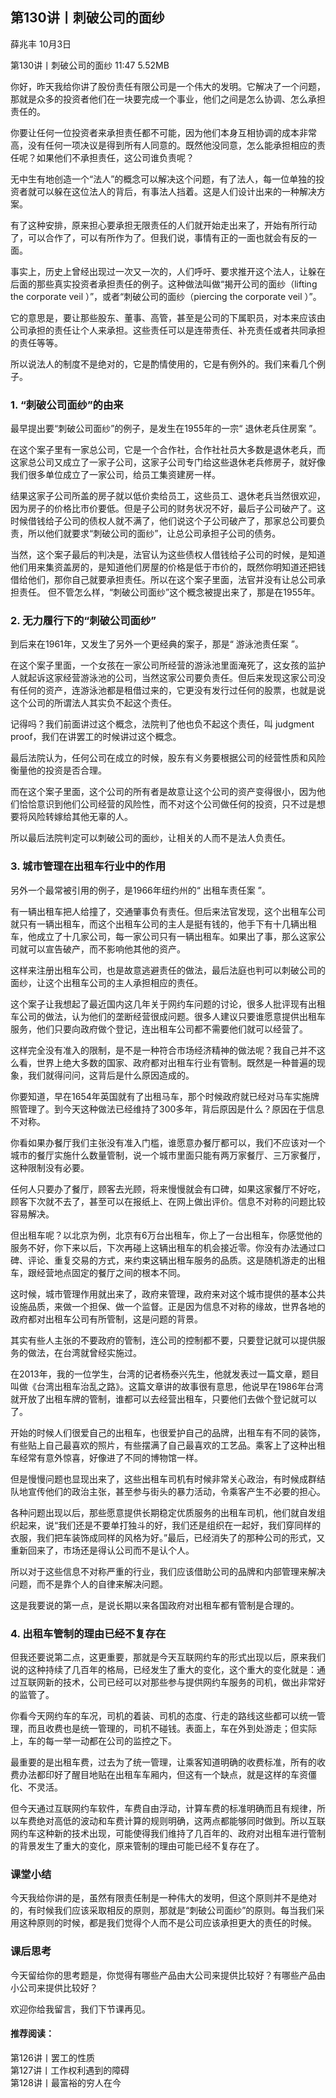 
## 第130讲丨刺破公司的面纱


薛兆丰
10月3日

第130讲丨刺破公司的面纱
11:47 5.52MB


你好，昨天我给你讲了股份责任有限公司是一个伟大的发明。它解决了一个问题，那就是众多的投资者他们在一块要完成一个事业，他们之间是怎么协调、怎么承担责任的。

你要让任何一位投资者来承担责任都不可能，因为他们本身互相协调的成本非常高，没有任何一项决议是得到所有人同意的。既然他没同意，怎么能承担相应的责任呢？如果他们不承担责任，这公司谁负责呢？

无中生有地创造一个“法人”的概念可以解决这个问题，有了法人，每一位单独的投资者就可以躲在这位法人的背后，有事法人挡着。这是人们设计出来的一种解决方案。

有了这种安排，原来担心要承担无限责任的人们就开始走出来了，开始有所行动了，可以合作了，可以有所作为了。但我们说，事情有正的一面也就会有反的一面。

事实上，历史上曾经出现过一次又一次的，人们呼吁、要求推开这个法人，让躲在后面的那些真实投资者承担责任的例子。这种做法叫做“揭开公司的面纱（lifting the corporate veil ）”，或者“刺破公司的面纱（piercing the corporate veil ）”。

它的意思是，要让那些股东、董事、高管，甚至是公司的下属职员，对本来应该由公司承担的责任让个人来承担。这些责任可以是连带责任、补充责任或者共同承担的责任等等。

所以说法人的制度不是绝对的，它是酌情使用的，它是有例外的。我们来看几个例子。

### 1. “刺破公司面纱”的由来

最早提出要“刺破公司面纱”的例子，是发生在1955年的一宗“ 退休老兵住房案 ”。

在这个案子里有一家总公司，它是一个合作社，合作社社员大多数是退休老兵，而这家总公司又成立了一家子公司，这家子公司专门给这些退休老兵修房子，就好像我们很多单位成立了一家公司，给员工集资建房一样。

结果这家子公司所盖的房子就以低价卖给员工，这些员工、退休老兵当然很欢迎，因为房子的价格比市价要低。但是子公司的财务状况不好，最后子公司破产了。这时候借钱给子公司的债权人就不满了，他们说这个子公司破产了，那家总公司要负责，所以他们就要求“刺破公司的面纱”，让总公司承担子公司的债务。

当然，这个案子最后的判决是，法官认为这些债权人借钱给子公司的时候，是知道他们用来集资盖房的，是知道他们房屋的价格是低于市价的，既然你明知道还把钱借给他们，那你自己就要承担责任。所以在这个案子里面，法官并没有让总公司承担责任。
但不管怎么样，“刺破公司面纱”这个概念被提出来了，那是在1955年。

### 2. 无力履行下的“刺破公司面纱”

到后来在1961年，又发生了另外一个更经典的案子，那是“ 游泳池责任案 ”。

在这个案子里面，一个女孩在一家公司所经营的游泳池里面淹死了，这女孩的监护人就起诉这家经营游泳池的公司，当然这家公司要负责任。但后来发现这家公司没有任何的资产，连游泳池都是租借过来的，它更没有发行过任何的股票，也就是说这个公司的所谓法人其实负不起这个责任。

记得吗？我们前面讲过这个概念，法院判了他也负不起这个责任，叫 judgment proof，我们在讲罢工的时候讲过这个概念。

最后法院认为，任何公司在成立的时候，股东有义务要根据公司的经营性质和风险衡量他的投资是否合理。

而在这个案子里面，这个公司的所有者是故意让这个公司的资产变得很小，因为他们恰恰意识到他们公司经营的风险性，而不对这个公司做任何的投资，只不过是想要将风险转嫁给其他无辜的人。

所以最后法院判定可以刺破公司的面纱，让相关的人而不是法人负责任。

### 3. 城市管理在出租车行业中的作用

另外一个最常被引用的例子，是1966年纽约州的“ 出租车责任案 ”。

有一辆出租车把人给撞了，交通肇事负有责任。但后来法官发现，这个出租车公司就只有一辆出租车，而这个出租车公司的主人是挺有钱的，他手下有十几辆出租车，他成立了十几家公司，每一家公司只有一辆出租车。如果出了事，那么这家公司就可以宣告破产，而不影响他其他的资产。

这样来注册出租车公司，也是故意逃避责任的做法，最后法庭也判可以刺破公司的面纱，让这个出租车公司的主人承担相应的责任。

这个案子让我想起了最近国内这几年关于网约车问题的讨论，很多人批评现有出租车公司的做法，认为他们的垄断经营很成问题。很多人建议只要谁愿意提供出租车服务，他们只要向政府做个登记，连出租车公司都不需要他们就可以经营了。

这样完全没有准入的限制，是不是一种符合市场经济精神的做法呢？我自己并不这么看，世界上绝大多数的国家、政府都对出租车行业有管制。既然是一种普遍的现象，我们就得问问，这背后是什么原因造成的。

你要知道，早在1654年英国就有了出租马车，那个时候政府就已经对马车实施牌照管理了。到今天这种做法已经维持了300多年，背后原因是什么？原因在于信息不对称。

你看如果办餐厅我们主张没有准入门槛，谁愿意办餐厅都可以，我们不应该对一个城市的餐厅实施什么数量管制，说一个城市里面只能有两万家餐厅、三万家餐厅，这种限制没有必要。

任何人只要办了餐厅，顾客去光顾，将来慢慢就会有口碑，如果这家餐厅不好吃，顾客下次就不去了，甚至可以在报纸上、在网上做出评价。信息不对称的问题比较容易解决。

但出租车呢？以北京为例，北京有6万台出租车，你上了一台出租车，你感觉他的服务不好，你下来以后，下次再碰上这辆出租车的机会接近零。你没有办法通过口碑、评论、重复交易的方式，来约束这辆出租车服务的品质。这是随机游走的出租车，跟经营地点固定的餐厅之间的根本不同。

这时候，城市管理作用就出来了，政府来管理，政府来对这个城市提供的基本公共设施品质，来做一个担保、做一个监督。正是因为信息不对称的缘故，世界各地的政府都对出租车公司有所管制，这是问题的背景。

其实有些人主张的不要政府的管制，连公司的控制都不要，只要登记就可以提供服务的做法，在台湾就曾经实施过。

在2013年，我的一位学生，台湾的记者杨泰兴先生，他就发表过一篇文章，题目叫做《台湾出租车治乱之路》。这篇文章讲的故事很有意思，他说早在1986年台湾就开放了出租车牌的管制，谁都可以去经营出租车，只要他们去做个登记就可以了。

开始的时候人们很爱自己的出租车，也很爱护自己的品牌，出租车有不同的装饰，有些贴上自己最喜欢的照片，有些摆满了自己最喜欢的工艺品。乘客上了这种出租车经常有意外惊喜，好像进了不同的博物馆一样。

但是慢慢问题也显现出来了，这些出租车司机有时候非常关心政治，有时候成群结队地宣传他们的政治主张，甚至参与街头的暴力活动，令乘客产生不必要的担心。

各种问题出现以后，那些愿意提供长期稳定优质服务的出租车司机，他们就自发组织起来，说“我们还是不要单打独斗的好，我们还是组织在一起好，我们穿同样的衣服，我们把车装饰成同样的风格为好。”最后，已经消失了的那种公司的形式，又重新回来了，市场还是得认公司而不是认个人。

所以对于这些信息不对称严重的行业，我们应该借助公司的品牌和内部管理来解决问题，而不是靠个人的自律来解决问题。

这是我要说的第一点，是说长期以来各国政府对出租车都有管制是合理的。

### 4. 出租车管制的理由已经不复存在

但我还要说第二点，这更重要，那就是今天互联网约车的形式出现以后，原来我们说的这种持续了几百年的格局，已经发生了重大的变化，这个重大的变化就是：通过互联网新的技术，公司已经可以对那些参与提供网约车服务的司机，做出非常好的监管了。

你看今天网约车的车况，司机的着装、司机的态度、行走的路线这些都可以统一管理，而且收费也是统一管理的，司机不碰钱。表面上，车在外到处游走；但实际上，车的每一举一动都在公司的监控之下。

最重要的是出租车费，过去为了统一管理，让乘客知道明确的收费标准，所有的收费办法都印好了醒目地贴在出租车车厢内，但这有一个缺点，就是这样的车资僵化、不灵活。

但今天通过互联网约车软件，车费自由浮动，计算车费的标准明确而且有规律，所以车费绝对高低的波动和车费计算的规则明确，这两点都能够同时做到。所以互联网约车这种新的技术出现，可能使得我们维持了几百年的、政府对出租车进行管制的背景发生了重大的变化，原来管制的理由可能已经不复存在了。

### 课堂小结

今天我给你讲的是，虽然有限责任制是一种伟大的发明，但这个原则并不是绝对的，有时候我们应该采取相反的原则，那就是“刺破公司面纱”的原则。每当我们采用这种原则的时候，都是我们觉得个人而不是公司应该承担更大的责任的时候。

### 课后思考

今天留给你的思考题是，你觉得有哪些产品由大公司来提供比较好？有哪些产品由小公司来提供比较好？

欢迎你给我留言，我们下节课再见。

#### 推荐阅读：

第126讲丨罢工的性质  
第127讲丨工作权利遇到的障碍  
第128讲丨最富裕的穷人在今  


